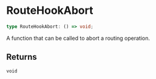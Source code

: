 # RouteHookAbort

```ts
type RouteHookAbort: () => void;
```

A function that can be called to abort a routing operation.

## Returns

`void`
